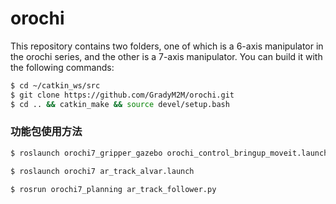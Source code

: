 # orochi

This repository contains two folders, one of which is a 6-axis manipulator in the orochi series, and the other is a 7-axis manipulator.
You can build it with the following commands:

```sh
$ cd ~/catkin_ws/src
$ git clone https://github.com/GradyM2M/orochi.git
$ cd .. && catkin_make && source devel/setup.bash
```

### 功能包使用方法

```sh
$ roslaunch orochi7_gripper_gazebo orochi_control_bringup_moveit.launch
```
```sh
$ roslaunch orochi7 ar_track_alvar.launch
```
```sh
$ rosrun orochi7_planning ar_track_follower.py
```
